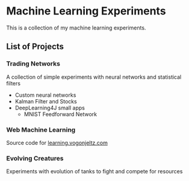 # Machine Learning Experiments
This is a collection of my machine learning experiments.

## List of Projects
### Trading Networks
A collection of simple experiments with neural networks and statistical filters
* Custom neural networks
* Kalman Filter and Stocks
* DeepLearning4J small apps
    * MNIST Feedforward Network
### Web Machine Learning
Source code for [learning.vogonjeltz.com](http://learning.vogonjeltz.com)

### Evolving Creatures
Experiments with evolution of tanks to fight and compete for resources